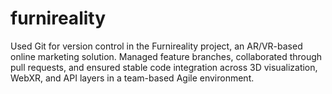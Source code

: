 # furnireality
Used Git for version control in the Furnireality project, an AR/VR-based online marketing solution. Managed feature branches, collaborated through pull requests, and ensured stable code integration across 3D visualization, WebXR, and API layers in a team-based Agile environment.
